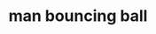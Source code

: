 ---
layout: people&body
title: man bouncing ball
emoji: man_bouncing_ball
permalink: ⛹️‍♂️.html
image: assets/img/3moji/man_bouncing_ball.png
---